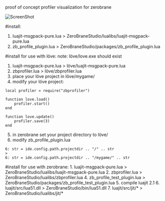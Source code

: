 proof of concept profiler visualization for zerobrane

![ScreenShot](https://dl.dropboxusercontent.com/u/244444/ShareX/2015-07/2015-07-15_12-04-53.png)

#install:
1. luajit-msgpack-pure.lua > ZeroBraneStudio/lualibs/luajit-msgpack-pure.lua
2. zb_profile_plugin.lua > ZeroBraneStudio/packages/zb_profile_plugin.lua
			
#install for use with löve:
note: löve/love.exe should exist

1. luajit-msgpack-pure.lua > löve/luajit-msgpack-pure.lua
2. zbprofiler.lua > löve/zbprofiler.lua
3. place your löve project in löve/mygame/
4. modify your löve project:	
```
local profiler = require("zbprofiler")

function love.load()
	profiler.start()
end

function love.update() 
	profiler.save(3)
end
```
5. in zerobrane set your project directory to löve/ 
6. modify zb_profile_plugin.lua
```
6: str = ide.config.path.projectdir .. "/" .. str
>
6: str = ide.config.path.projectdir .. "/mygame/" .. str
```
	
#install for use with zerobrane:
	1. luajit-msgpack-pure.lua > ZeroBraneStudio/lualibs/luajit-msgpack-pure.lua
	2. zbprofiler.lua > ZeroBraneStudio/lualibs/zbprofiler.lua
	4. zb_profile_test_plugin.lua > ZeroBraneStudio/packages/zb_profile_test_plugin.lua
	5. compile luajit 2.1
		6. luajit/src/lua51.dll > ZeroBraneStudio/bin/lua51.dll
		7. luajit/src/jit/* >  ZeroBraneStudio/lualibs/jit/*
